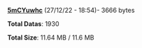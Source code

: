 [**5mCYuwhc**](/data/5mCYuwhc.txt) (27/12/22 - 18:54)- 3666 bytes

**Total Datas**: 1930

**Total Size**: 11.64 MB / 11.6 MB
